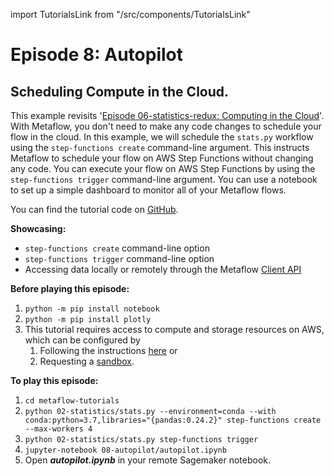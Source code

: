 import TutorialsLink from "/src/components/TutorialsLink"

# Episode 8: Autopilot

## Scheduling Compute in the Cloud.

This example revisits '[Episode 06-statistics-redux: Computing in the Cloud](episode06.md)'. With Metaflow, you don't need to make any code changes to schedule your flow in the cloud. In this example, we will schedule the `stats.py` workflow using the `step-functions create` command-line argument. This instructs Metaflow to schedule your flow on AWS Step Functions without changing any code. You can execute your flow on AWS Step Functions by using the `step-functions trigger` command-line argument. You can use a notebook to set up a simple dashboard to monitor all of your Metaflow flows.

You can find the tutorial code on [GitHub](https://github.com/Netflix/metaflow/tree/master/metaflow/tutorials/08-autopilot).

**Showcasing:**

- `step-functions create` command-line option
- `step-functions trigger` command-line option
- Accessing data locally or remotely through the Metaflow [Client API](../../../metaflow/client.md)

**Before playing this episode:**

1. `python -m pip install notebook`
2. `python -m pip install plotly`
3. This tutorial requires access to compute and storage resources on AWS, which can be configured by
   1. Following the instructions [here](https://admin-docs.metaflow.org/metaflow-on-aws/deployment-guide) or
   2. Requesting a [sandbox](https://docs.metaflow.org/metaflow-on-aws/metaflow-sandbox).

**To play this episode:**

1. `cd metaflow-tutorials`
2. `python 02-statistics/stats.py --environment=conda --with conda:python=3.7,libraries="{pandas:0.24.2}" step-functions create --max-workers 4`
3. `python 02-statistics/stats.py step-functions trigger`
4. `jupyter-notebook 08-autopilot/autopilot.ipynb`
5. Open _**autopilot.ipynb**_ in your remote Sagemaker notebook.
